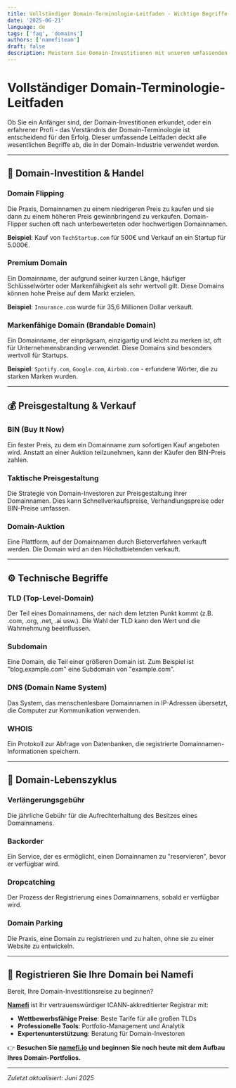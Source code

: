 ```yaml
---
title: Vollständiger Domain-Terminologie-Leitfaden - Wichtige Begriffe für Domain-Investoren
date: '2025-06-21'
language: de
tags: ['faq', 'domains']
authors: ['namefiteam']
draft: false
description: Meistern Sie Domain-Investitionen mit unserem umfassenden Leitfaden zu wichtigen Domain-Begriffen. Von Grundkonzepten bis zu fortgeschrittenen Handelsstrategien.
---
```


# **Vollständiger Domain-Terminologie-Leitfaden**

Ob Sie ein Anfänger sind, der Domain-Investitionen erkundet, oder ein erfahrener Profi - das Verständnis der Domain-Terminologie ist entscheidend für den Erfolg. Dieser umfassende Leitfaden deckt alle wesentlichen Begriffe ab, die in der Domain-Industrie verwendet werden.

---

## **🎯 Domain-Investition & Handel**

### **Domain Flipping**
Die Praxis, Domainnamen zu einem niedrigeren Preis zu kaufen und sie dann zu einem höheren Preis gewinnbringend zu verkaufen. Domain-Flipper suchen oft nach unterbewerteten oder hochwertigen Domainnamen.

**Beispiel**: Kauf von `TechStartup.com` für 500€ und Verkauf an ein Startup für 5.000€.

### **Premium Domain**
Ein Domainname, der aufgrund seiner kurzen Länge, häufiger Schlüsselwörter oder Markenfähigkeit als sehr wertvoll gilt. Diese Domains können hohe Preise auf dem Markt erzielen.

**Beispiel**: `Insurance.com` wurde für 35,6 Millionen Dollar verkauft.

### **Markenfähige Domain (Brandable Domain)**
Ein Domainname, der einprägsam, einzigartig und leicht zu merken ist, oft für Unternehmensbranding verwendet. Diese Domains sind besonders wertvoll für Startups.

**Beispiel**: `Spotify.com`, `Google.com`, `Airbnb.com` - erfundene Wörter, die zu starken Marken wurden.

---

## **💰 Preisgestaltung & Verkauf**

### **BIN (Buy It Now)**
Ein fester Preis, zu dem ein Domainname zum sofortigen Kauf angeboten wird. Anstatt an einer Auktion teilzunehmen, kann der Käufer den BIN-Preis zahlen.

### **Taktische Preisgestaltung**
Die Strategie von Domain-Investoren zur Preisgestaltung ihrer Domainnamen. Dies kann Schnellverkaufspreise, Verhandlungspreise oder BIN-Preise umfassen.

### **Domain-Auktion**
Eine Plattform, auf der Domainnamen durch Bieterverfahren verkauft werden. Die Domain wird an den Höchstbietenden verkauft.

---

## **⚙️ Technische Begriffe**

### **TLD (Top-Level-Domain)**
Der Teil eines Domainnamens, der nach dem letzten Punkt kommt (z.B. .com, .org, .net, .ai usw.). Die Wahl der TLD kann den Wert und die Wahrnehmung beeinflussen.

### **Subdomain**
Eine Domain, die Teil einer größeren Domain ist. Zum Beispiel ist "blog.example.com" eine Subdomain von "example.com".

### **DNS (Domain Name System)**
Das System, das menschenlesbare Domainnamen in IP-Adressen übersetzt, die Computer zur Kommunikation verwenden.

### **WHOIS**
Ein Protokoll zur Abfrage von Datenbanken, die registrierte Domainnamen-Informationen speichern.

---

## **📅 Domain-Lebenszyklus**

### **Verlängerungsgebühr**
Die jährliche Gebühr für die Aufrechterhaltung des Besitzes eines Domainnamens.

### **Backorder**
Ein Service, der es ermöglicht, einen Domainnamen zu "reservieren", bevor er verfügbar wird.

### **Dropcatching**
Der Prozess der Registrierung eines Domainnamens, sobald er verfügbar wird.

### **Domain Parking**
Die Praxis, eine Domain zu registrieren und zu halten, ohne sie zu einer Website zu entwickeln.

---

## **🔗 Registrieren Sie Ihre Domain bei Namefi**

Bereit, Ihre Domain-Investitionsreise zu beginnen?

**[Namefi](https://namefi.io)** ist Ihr vertrauenswürdiger ICANN-akkreditierter Registrar mit:

- **Wettbewerbsfähige Preise**: Beste Tarife für alle großen TLDs
- **Professionelle Tools**: Portfolio-Management und Analytik
- **Expertenunterstützung**: Beratung für Domain-Investoren

👉 **Besuchen Sie [namefi.io](https://namefi.io) und beginnen Sie noch heute mit dem Aufbau Ihres Domain-Portfolios.**

---

*Zuletzt aktualisiert: Juni 2025*